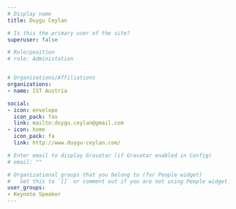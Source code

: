 ```yaml
---
# Display name
title: Duygu Ceylan

# Is this the primary user of the site?
superuser: false

# Role/position
# role: Administation


# Organizations/Affiliations
organizations:
- name: IST Austria

social:
- icon: envelope
  icon_pack: fas
  link: mailto:duygu.ceylan@gmail.com
- icon: home
  icon_pack: fa
  link: http://www.duygu-ceylan.com/

# Enter email to display Gravatar (if Gravatar enabled in Config)
# email: ""

# Organizational groups that you belong to (for People widget)
#   Set this to `[]` or comment out if you are not using People widget.
user_groups:
- Keynote Speaker
---
```

